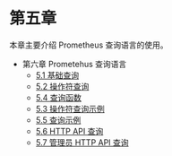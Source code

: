 # 第五章 

本章主要介绍 Prometheus 查询语言的使用。


* 第六章 Prometehus 查询语言
    * [5.1 基础查询](5.1-querying-basics.md)
    * [5.2 操作符查询](5.2-querying-operators.md)
    * [5.4 查询函数](5.4-querying-functions.md)
    * [5.3 操作符查询示例](5.3-querying-operator-examples.md)
    * [5.5 查询示例](5.5-querying-functions-examples.md)
    * [5.6 HTTP API 查询](5.6-querying-http-api.md)
    * [5.7 管理员 HTTP API 查询](5.7-querying-http-admin-api.md)